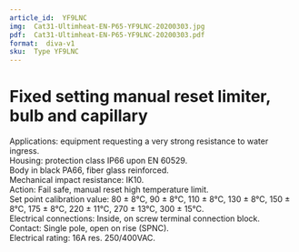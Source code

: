 ```yaml
---
article_id:  YF9LNC
img:  Cat31-Ultimheat-EN-P65-YF9LNC-20200303.jpg
pdf:  Cat31-Ultimheat-EN-P65-YF9LNC-20200303.pdf
format:  diva-v1
sku:  Type YF9LNC
---
```

# Fixed setting manual reset limiter, bulb and capillary

Applications: equipment requesting a very strong resistance to water ingress.  
Housing: protection class IP66 upon EN 60529.  
Body in black PA66, fiber glass reinforced.  
Mechanical impact resistance: IK10.  
Action: Fail safe, manual reset high temperature limit.  
Set point calibration value: 80 ± 8°C, 90 ± 8°C, 110 ± 8°C, 
130 ± 8°C, 150 ± 8°C, 175 ± 8°C, 220 ± 11°C, 270 ± 13°C, 300 ± 15°C.  
Electrical connections: Inside, on screw terminal connection block.  
Contact: Single pole, open on rise (SPNC).  
Electrical rating: 16A res. 250/400VAC.   

